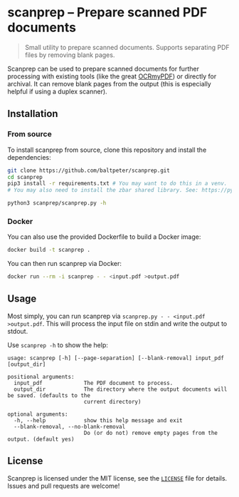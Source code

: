 # scanprep – Prepare scanned PDF documents

> Small utility to prepare scanned documents. Supports separating PDF files by removing blank pages.

<!-- TODO: GIF showing how to use scanprep -->

Scanprep can be used to prepare scanned documents for further processing with existing tools (like the great [OCRmyPDF](https://github.com/jbarlow83/OCRmyPDF)) or directly for archival. It can remove blank pages from the output (this is especially helpful if using a duplex scanner).

## Installation

### From source

To install scanprep from source, clone this repository and install the dependencies:

```sh
git clone https://github.com/baltpeter/scanprep.git
cd scanprep
pip3 install -r requirements.txt # You may want to do this in a venv.
# You may also need to install the zbar shared library. See: https://pypi.org/project/pyzbar/

python3 scanprep/scanprep.py -h
```

### Docker

You can also use the provided Dockerfile to build a Docker image:

```sh
docker build -t scanprep .
```

You can then run scanprep via Docker:

```sh
docker run --rm -i scanprep - - <input.pdf >output.pdf
```

## Usage

Most simply, you can run scanprep via `scanprep.py - - <input.pdf >output.pdf`. This will process the input file on stdin and write the output to stdout.

Use `scanprep -h` to show the help:

```
usage: scanprep [-h] [--page-separation] [--blank-removal] input_pdf [output_dir]

positional arguments:
  input_pdf             The PDF document to process.
  output_dir            The directory where the output documents will be saved. (defaults to the
                        current directory)

optional arguments:
  -h, --help            show this help message and exit
  --blank-removal, --no-blank-removal
                        Do (or do not) remove empty pages from the output. (default yes)
```

## License

Scanprep is licensed under the MIT license, see the [`LICENSE`](/LICENSE) file for details. Issues and pull requests are welcome!